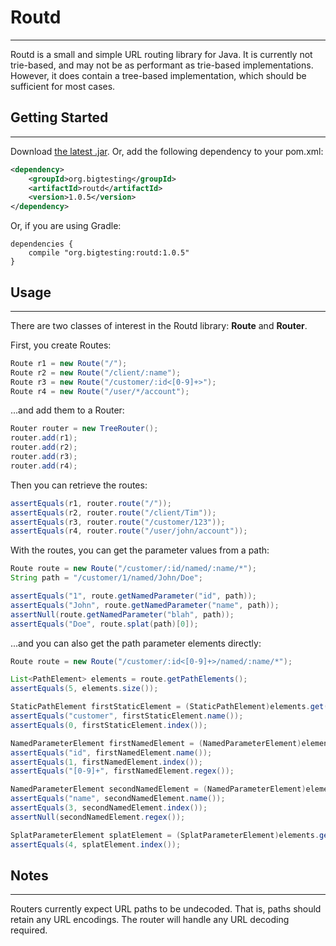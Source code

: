 # Routd
------

Routd is a small and simple URL routing library for Java. It is currently not trie-based, 
and may not be as performant as trie-based implementations. However, it does contain a
tree-based implementation, which should be sufficient for most cases.

## Getting Started
------------------

Download [the latest .jar](http://repository.sonatype.org/service/local/artifact/maven/redirect?r=central-proxy&g=org.bigtesting&a=routd&v=LATEST).
Or, add the following dependency to your pom.xml:

```xml
<dependency>
    <groupId>org.bigtesting</groupId>
    <artifactId>routd</artifactId>
    <version>1.0.5</version>
</dependency>
```

Or, if you are using Gradle:
```
dependencies {
	compile "org.bigtesting:routd:1.0.5"
}
```

## Usage
-----------

There are two classes of interest in the Routd library: **Route** and **Router**.

First, you create Routes:

```java
Route r1 = new Route("/");
Route r2 = new Route("/client/:name");
Route r3 = new Route("/customer/:id<[0-9]+>");
Route r4 = new Route("/user/*/account");
```

...and add them to a Router:

```java
Router router = new TreeRouter();
router.add(r1);
router.add(r2);
router.add(r3);
router.add(r4);
```

Then you can retrieve the routes:

```java
assertEquals(r1, router.route("/"));
assertEquals(r2, router.route("/client/Tim"));
assertEquals(r3, router.route("/customer/123"));
assertEquals(r4, router.route("/user/john/account"));
```

With the routes, you can get the parameter values from a path:

```java
Route route = new Route("/customer/:id/named/:name/*");
String path = "/customer/1/named/John/Doe";

assertEquals("1", route.getNamedParameter("id", path));
assertEquals("John", route.getNamedParameter("name", path));
assertNull(route.getNamedParameter("blah", path));
assertEquals("Doe", route.splat(path)[0]);
```

...and you can also get the path parameter elements directly:

```java
Route route = new Route("/customer/:id<[0-9]+>/named/:name/*");

List<PathElement> elements = route.getPathElements();
assertEquals(5, elements.size());

StaticPathElement firstStaticElement = (StaticPathElement)elements.get(0);
assertEquals("customer", firstStaticElement.name());
assertEquals(0, firstStaticElement.index());

NamedParameterElement firstNamedElement = (NamedParameterElement)elements.get(1);
assertEquals("id", firstNamedElement.name());
assertEquals(1, firstNamedElement.index());
assertEquals("[0-9]+", firstNamedElement.regex());

NamedParameterElement secondNamedElement = (NamedParameterElement)elements.get(3);
assertEquals("name", secondNamedElement.name());
assertEquals(3, secondNamedElement.index());
assertNull(secondNamedElement.regex());

SplatParameterElement splatElement = (SplatParameterElement)elements.get(4);
assertEquals(4, splatElement.index());
```

## Notes
-----------

Routers currently expect URL paths to be undecoded. That is, paths should retain any URL encodings.
The router will handle any URL decoding required.